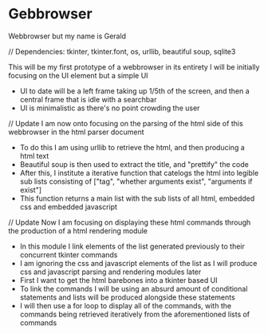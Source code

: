 # Gebbrowser
Webbrowser but my name is Gerald

// Dependencies: 
tkinter, tkinter.font, os, urllib, beautiful soup, sqlite3

This will be my first prototype of a webbrowser in its entirety
I will be initially focusing on the UI element but a simple UI
* UI to date will be a left frame taking up 1/5th of the screen, and then a central frame that is idle with a searchbar
* UI is minimalistic as there's no point crowding the user

// Update
I am now onto focusing on the parsing of the html side of this webbrowser in the html parser document
* To do this I am using urllib to retrieve the html, and then producing a html text
* Beautiful soup is then used to extract the title, and "prettify" the code
* After this, I institute a iterative function that catelogs the html into legible sub lists consisting of ["tag", "whether arguments exist", "arguments if exist"]
* This function returns a main list with the sub lists of all html, embedded css and embedded javascript

// Update
Now I am focusing on displaying these html commands through the production of a html rendering module
* In this module I link elements of the list generated previously to their concurrent tkinter commands
* I am ignoring the css and javascript elements of the list as I will produce css and javascript parsing and rendering modules later
*   First I want to get the html barebones into a tkinter based UI
* To link the commands I will be using an absurd amount of conditional statements and lists will be produced alongside these statements
* I will then use a for loop to display all of the commands, with the commands being retrieved iteratively from the aforementioned lists of commands
